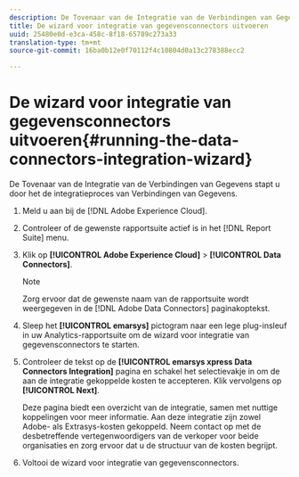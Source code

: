 ```yaml
---
description: De Tovenaar van de Integratie van de Verbindingen van Gegevens stapt u door het de integratieproces van Verbindingen van Gegevens.
title: De wizard voor integratie van gegevensconnectors uitvoeren
uuid: 25480e0d-e3ca-458c-8f18-65789c273a33
translation-type: tm+mt
source-git-commit: 16ba0b12e0f70112f4c10804d0a13c278388ecc2

---
```



# De wizard voor integratie van gegevensconnectors uitvoeren{#running-the-data-connectors-integration-wizard}

De Tovenaar van de Integratie van de Verbindingen van Gegevens stapt u door het de integratieproces van Verbindingen van Gegevens.

1. Meld u aan bij de [!DNL Adobe Experience Cloud].
1. Controleer of de gewenste rapportsuite actief is in het [!DNL Report Suite] menu.
1. Klik op **[!UICONTROL Adobe Experience Cloud]** > **[!UICONTROL Data Connectors]**.

   >[!NOTE]
   >
   >Zorg ervoor dat de gewenste naam van de rapportsuite wordt weergegeven in de [!DNL Adobe Data Connectors] paginakoptekst.

1. Sleep het **[!UICONTROL emarsys]** pictogram naar een lege plug-insleuf in uw Analytics-rapportsuite om de wizard voor integratie van gegevensconnectors te starten.
1. Controleer de tekst op de **[!UICONTROL emarsys xpress Data Connectors Integration]** pagina en schakel het selectievakje in om de aan de integratie gekoppelde kosten te accepteren. Klik vervolgens op **[!UICONTROL Next]**.

   Deze pagina biedt een overzicht van de integratie, samen met nuttige koppelingen voor meer informatie. Aan deze integratie zijn zowel Adobe- als Extrasys-kosten gekoppeld. Neem contact op met de desbetreffende vertegenwoordigers van de verkoper voor beide organisaties en zorg ervoor dat u de structuur van de kosten begrijpt.
1. Voltooi de wizard voor integratie van gegevensconnectors.
